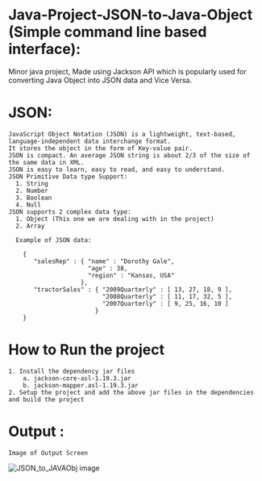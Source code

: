 # Java-Project-JSON-to-Java-Object (Simple command line based interface):
  Minor java project, Made using Jackson API which is popularly used for converting Java Object into JSON data
  and Vice Versa.
  
  # JSON:
    JavaScript Object Notation (JSON) is a lightweight, text-based, language-independent data interchange format. 
    It stores the object in the form of Key-value pair.
    JSON is compact. An average JSON string is about 2/3 of the size of the same data in XML.
    JSON is easy to learn, easy to read, and easy to understand.
    JSON Primitive Data type Support:
      1. String
      2. Number
      3. Boolean
      4. Null
    JSON supports 2 complex data type:
      1. Object (This one we are dealing with in the project)
      2. Array 
      
      Example of JSON data:
      
        { 
           "salesRep" : { "name" : "Dorothy Gale", 
                          "age" : 38, 
                          "region" : "Kansas, USA" 
                        }, 
           "tractorSales" : { "2009Quarterly" : [ 13, 27, 18, 9 ], 
                              "2008Quarterly" : [ 11, 17, 32, 5 ], 
                              "2007Quarterly" : [ 9, 25, 16, 10 ] 
                            } 
        }
        
  # How to Run the project
    1. Install the dependency jar files
        a. jackson-core-asl-1.19.3.jar
        b. jackson-mapper.asl-1.19.3.jar
    2. Setup the project and add the above jar files in the dependencies and build the project
    
    
 # Output :
    Image of Output Screen
 ![JSON_to_JAVAObj image](https://user-images.githubusercontent.com/65550720/177305110-15e17c8f-2ed8-42ce-bc88-5d44a26d40e3.PNG)
